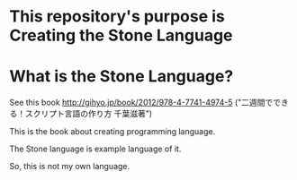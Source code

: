 # This repository's purpose is Creating the Stone Language

# What is the Stone Language?
See this book http://gihyo.jp/book/2012/978-4-7741-4974-5
("二週間でできる！スクリプト言語の作り方 千葉滋著")

This is the book about creating programming language.

The Stone language is example language of it.

So, this is not my own language.
